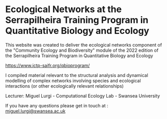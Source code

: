 # Ecological Networks at the Serrapilheira Training Program in Quantitative Biology and Ecology

This website was created to deliver the ecological networks component of the "Community Ecology and Biodiversity" module of the 2022 edition of the Serrapilheira Training Program in Quantitative Biology and Ecology

https://www.ictp-saifr.org/qbioprogram/

I compiled material relevant to the structural analysis and dynamical modelling of complex networks involving species and ecological interactions (or other ecologically relevant relationships)

Lecturer: Miguel Lurgi - Computational Ecology Lab - Swansea University

If you have any questions please get in touch at : miguel.lurgi@swansea.ac.uk


